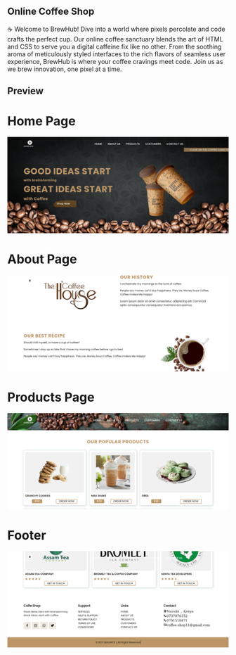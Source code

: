 ## Online Coffee Shop
☕️ Welcome to BrewHub! Dive into a world where pixels percolate and code crafts the perfect cup. Our online coffee sanctuary blends the art of HTML and CSS to serve you a digital caffeine fix like no other. From the soothing aroma of meticulously styled interfaces to the rich flavors of seamless user experience, BrewHub is where your coffee cravings meet code. Join us as we brew innovation, one pixel at a time.

## Preview
# Home Page
![](Screenshot_home.png) <br>
# About Page
![](Screenshot_about.png) <br>
# Products Page
![](Screenshot_products.png) <br>
# Footer
![](Screenshot_footer.png) <br>